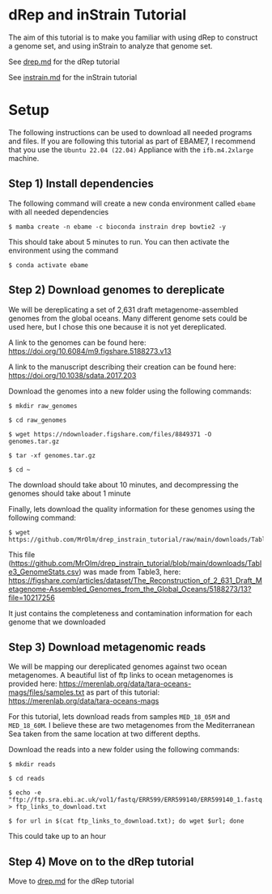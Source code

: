 # dRep and inStrain Tutorial

The aim of this tutorial is to make you familiar with using dRep to construct a genome set, and using inStrain to analyze that genome set.

See [drep.md](drep.md) for the dRep tutorial

See [instrain.md](instrain.md) for the inStrain tutorial

# Setup

The following instructions can be used to download all needed programs and files. If you are following this tutorial as part of EBAME7, I recommend that you use the `Ubuntu 22.04 (22.04)` Appliance with the `ifb.m4.2xlarge` machine.

## Step 1) Install dependencies

The following command will create a new conda environment called `ebame` with all needed dependencies

```
$ mamba create -n ebame -c bioconda instrain drep bowtie2 -y
```

This should take about 5 minutes to run. You can then activate the environment using the command

```
$ conda activate ebame
```

## Step 2) Download genomes to dereplicate

We will be dereplicating a set of 2,631 draft metagenome-assembled genomes from the global oceans. Many different genome sets could be used here, but I chose this one because it is not yet dereplicated.

A link to the genomes can be found here: https://doi.org/10.6084/m9.figshare.5188273.v13

A link to the manuscript describing their creation can be found here: https://doi.org/10.1038/sdata.2017.203

Download the genomes into a new folder using the following commands:

```
$ mkdir raw_genomes

$ cd raw_genomes

$ wget https://ndownloader.figshare.com/files/8849371 -O genomes.tar.gz

$ tar -xf genomes.tar.gz

$ cd ~
```

The download should take about 10 minutes, and decompressing the genomes should take about 1 minute

Finally, lets download the quality information for these genomes using the following command:

```
$ wget https://github.com/MrOlm/drep_instrain_tutorial/raw/main/downloads/Table3_GenomeStats.csv
```

This file (https://github.com/MrOlm/drep_instrain_tutorial/blob/main/downloads/Table3_GenomeStats.csv) was made from Table3, here: https://figshare.com/articles/dataset/The_Reconstruction_of_2_631_Draft_Metagenome-Assembled_Genomes_from_the_Global_Oceans/5188273/13?file=10217256

It just contains the completeness and contamination information for each genome that we downloaded
## Step 3) Download metagenomic reads

We will be mapping our dereplicated genomes against two ocean metagenomes. A beautiful list of ftp links to ocean metagenomes is provided here: https://merenlab.org/data/tara-oceans-mags/files/samples.txt as part of this tutorial: https://merenlab.org/data/tara-oceans-mags

For this tutorial, lets download reads from samples `MED_18_05M` and `MED_18_60M`. I believe these are two metagenomes from the Mediterranean Sea taken from the same location at two different depths.

Download the reads into a new folder using the following commands:

```
$ mkdir reads

$ cd reads

$ echo -e "ftp://ftp.sra.ebi.ac.uk/vol1/fastq/ERR599/ERR599140/ERR599140_1.fastq.gz\nftp://ftp.sra.ebi.ac.uk/vol1/fastq/ERR599/ERR599140/ERR599140_2.fastq.gz\nftp://ftp.sra.ebi.ac.uk/vol1/fastq/ERR599/ERR599092/ERR599092_1.fastq.gz\nftp://ftp.sra.ebi.ac.uk/vol1/fastq/ERR599/ERR599092/ERR599092_2.fastq.gz" > ftp_links_to_download.txt

$ for url in $(cat ftp_links_to_download.txt); do wget $url; done
```

This could take up to an hour

## Step 4) Move on to the dRep tutorial

Move to [drep.md](drep.md) for the dRep tutorial